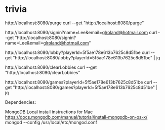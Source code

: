 # trivia

http://localhost:8080/purge
curl --get "http://localhost:8080/purge"

http://localhost:8080/signin?name=Lee&email=glroland@hotmail.com
curl --get "http://localhost:8080/signin?name=Lee&email=glroland@hotmail.com"

http://localhost:8080/lobby?playerId=5f5ae178e613b7625c8d51be
curl --get "http://localhost:8080/lobby?playerId=5f5ae178e613b7625c8d51be" | jq

http://localhost:8080/clearLobbies
curl --get "http://localhost:8080/clearLobbies"

http://localhost:8080/games?playerId=5f5ae178e613b7625c8d51be
curl --get "http://localhost:8080/games?playerId=5f5ae178e613b7625c8d51be" | jq



Dependencies:

MongoDB
Local install instructions for Mac
https://docs.mongodb.com/manual/tutorial/install-mongodb-on-os-x/
mongod --config /usr/local/etc/mongod.conf

